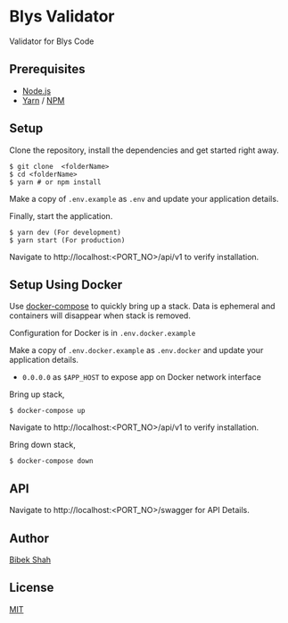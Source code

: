 # Blys Validator
Validator for Blys Code

## Prerequisites
- [Node.js](https://yarnpkg.com/en/docs/install)
- [Yarn](https://yarnpkg.com/en/docs/install) / [NPM](https://docs.npmjs.com/getting-started/installing-node)

## Setup
Clone the repository, install the dependencies and get started right away.

    $ git clone  <folderName>
    $ cd <folderName>
    $ yarn # or npm install

Make a copy of `.env.example` as `.env` and update your application details.

Finally, start the application.

    $ yarn dev (For development)
    $ yarn start (For production)

Navigate to http://localhost:<PORT_NO>/api/v1 to verify installation.

## Setup Using Docker

Use [docker-compose](https://docs.docker.com/compose/) to quickly bring up a stack.
Data is ephemeral and containers will disappear when stack is removed.

Configuration for Docker is in `.env.docker.example`

Make a copy of `.env.docker.example` as `.env.docker` and update your application details.

- `0.0.0.0` as `$APP_HOST` to expose app on Docker network interface

Bring up stack,

    $ docker-compose up

Navigate to http://localhost:<PORT_NO>/api/v1 to verify installation.

Bring down stack,

    $ docker-compose down
    
## API
Navigate to http://localhost:<PORT_NO>/swagger for API Details.

## Author
[Bibek Shah](https://github.com/BibekShah09)

## License
[MIT](https://choosealicense.com/licenses/mit/)
